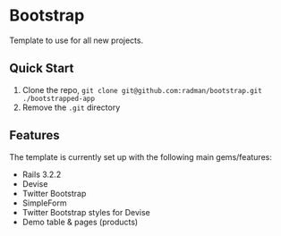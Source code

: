 Bootstrap
================

Template to use for all new projects.

Quick Start
-------------

1. Clone the repo, `git clone git@github.com:radman/bootstrap.git ./bootstrapped-app`
2. Remove the `.git` directory

Features
-----------

The template is currently set up with the following main gems/features:

* Rails 3.2.2
* Devise
* Twitter Bootstrap
* SimpleForm
* Twitter Bootstrap styles for Devise
* Demo table & pages (products)

